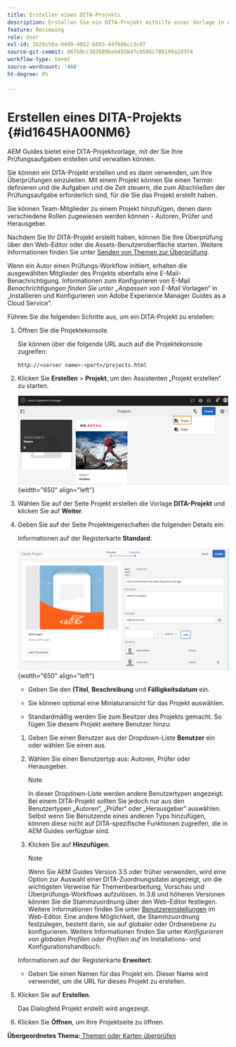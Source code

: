 ```yaml
---
title: Erstellen eines DITA-Projekts
description: Erstellen Sie ein DITA-Projekt mithilfe einer Vorlage in AEM Guides. Erfahren Sie, wie Sie mit einem DITA-Projekt die Überprüfungen einleiten können.
feature: Reviewing
role: User
exl-id: 1b29c50a-04d0-4052-b893-44fb8bcc3c97
source-git-commit: 86fb9cc382689beb493847cb506c788199a2d3f4
workflow-type: tm+mt
source-wordcount: '468'
ht-degree: 0%

---
```


# Erstellen eines DITA-Projekts {#id1645HA00NM6}

AEM Guides bietet eine DITA-Projektvorlage, mit der Sie Ihre Prüfungsaufgaben erstellen und verwalten können.

Sie können ein DITA-Projekt erstellen und es dann verwenden, um Ihre Überprüfungen einzuleiten. Mit einem Projekt können Sie einen Termin definieren und die Aufgaben und die Zeit steuern, die zum Abschließen der Prüfungsaufgabe erforderlich sind, für die Sie das Projekt erstellt haben.

Sie können Team-Mitglieder zu einem Projekt hinzufügen, denen dann verschiedene Rollen zugewiesen werden können - Autoren, Prüfer und Herausgeber.

Nachdem Sie Ihr DITA-Projekt erstellt haben, können Sie Ihre Überprüfung über den Web-Editor oder die Assets-Benutzeroberfläche starten. Weitere Informationen finden Sie unter [Senden von Themen zur Überprüfung](review-send-topics-for-review.md#).

Wenn ein Autor einen Prüfungs-Workflow initiiert, erhalten die ausgewählten Mitglieder des Projekts ebenfalls eine E-Mail-Benachrichtigung. Informationen zum Konfigurieren von E-Mail *Benachrichtigungen finden Sie unter „Anpassen von E-Mail* Vorlagen“ in „Installieren und Konfigurieren von Adobe Experience Manager Guides as a Cloud Service&quot;.

Führen Sie die folgenden Schritte aus, um ein DITA-Projekt zu erstellen:

1. Öffnen Sie die Projektekonsole.

   Sie können über die folgende URL auch auf die Projektekonsole zugreifen:

   ```http
   http://<server name>:<port>/projects.html
   ```

1. Klicken Sie **Erstellen** \> **Projekt**, um den Assistenten „Projekt erstellen“ zu starten.

   ![](images/project-console-63.png){width="650" align="left"}

1. Wählen Sie auf der Seite Projekt erstellen die Vorlage **DITA-Projekt** und klicken Sie auf **Weiter**.

1. Geben Sie auf der Seite Projekteigenschaften die folgenden Details ein:

   Informationen auf der Registerkarte **Standard**:

   ![](images/create-project.png){width="650" align="left"}

   - Geben Sie den **(Titel**, **Beschreibung** und **Fälligkeitsdatum** ein.

   - Sie können optional eine Miniaturansicht für das Projekt auswählen.

   - Standardmäßig werden Sie zum Besitzer des Projekts gemacht. So fügen Sie diesem Projekt weitere Benutzer hinzu:

   1. Geben Sie einen Benutzer aus der Dropdown-Liste **Benutzer** ein oder wählen Sie einen aus.

   1. Wählen Sie einen Benutzertyp aus: Autoren, Prüfer oder Herausgeber.

      >[!NOTE]
      >
      >In dieser Dropdown-Liste werden andere Benutzertypen angezeigt. Bei einem DITA-Projekt sollten Sie jedoch nur aus den Benutzertypen „Autoren“, „Prüfer“ oder „Herausgeber“ auswählen. Selbst wenn Sie Benutzende eines anderen Typs hinzufügen, können diese nicht auf DITA-spezifische Funktionen zugreifen, die in AEM Guides verfügbar sind.

   1. Klicken Sie auf **Hinzufügen**.

      >[!NOTE]
      >
      >Wenn Sie AEM Guides Version 3.5 oder früher verwenden, wird eine Option zur Auswahl einer DITA-Zuordnungsdatei angezeigt, um die wichtigsten Verweise für Themenbearbeitung, Vorschau und Überprüfungs-Workflows aufzulösen. In 3.6 und höheren Versionen können Sie die Stammzuordnung über den Web-Editor festlegen. Weitere Informationen finden Sie unter [Benutzereinstellungen](web-editor-features.md#id2087G0P40SB) im Web-Editor. Eine andere Möglichkeit, die Stammzuordnung festzulegen, besteht darin, sie auf globaler oder Ordnerebene zu konfigurieren. Weitere Informationen finden Sie unter *Konfigurieren von globalen Profilen oder Profilen auf* im Installations- und Konfigurationshandbuch.

   Informationen auf der Registerkarte **Erweitert**:

   - Geben Sie einen Namen für das Projekt ein. Dieser Name wird verwendet, um die URL für dieses Projekt zu erstellen.

1. Klicken Sie auf **Erstellen**.

   Das Dialogfeld Projekt erstellt wird angezeigt.

1. Klicken Sie **Öffnen**, um Ihre Projektseite zu öffnen.


**Übergeordnetes Thema:**[ Themen oder Karten überprüfen](review.md)
